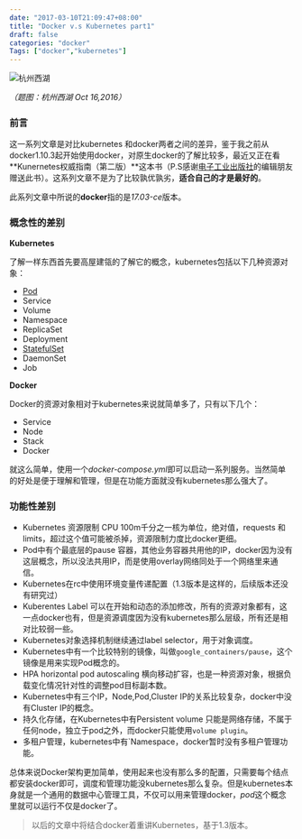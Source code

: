 ```yaml
---
date: "2017-03-10T21:09:47+08:00"
title: "Docker v.s Kubernetes part1"
draft: false
categories: "docker"
Tags: ["docker","kubernetes"]
---
```


![杭州西湖](https://res.cloudinary.com/jimmysong/image/upload/images/20161016031.jpg)

*（题图：杭州西湖 Oct 16,2016）*

### 前言

这一系列文章是对比kubernetes 和docker两者之间的差异，鉴于我之前从docker1.10.3起开始使用docker，对原生docker的了解比较多，最近又正在看**Kunernetes权威指南（第二版）**这本书（P.S感谢<u>电子工业出版社</u>的编辑朋友赠送此书）。这系列文章不是为了比较孰优孰劣，**适合自己的才是最好的**。

此系列文章中所说的**docker**指的是*17.03-ce*版本。

### 概念性的差别

**Kubernetes**

了解一样东西首先要高屋建瓴的了解它的概念，kubernetes包括以下几种资源对象：

- [Pod](https://kubernetes.io/docs/concepts/abstractions/pod/)
- Service
- Volume
- Namespace
- ReplicaSet
- Deployment
- [StatefulSet](https://kubernetes.io/docs/concepts/abstractions/controllers/statefulsets/)
- DaemonSet
- Job

**Docker**

Docker的资源对象相对于kubernetes来说就简单多了，只有以下几个：

- Service
- Node
- Stack
- Docker

就这么简单，使用一个*docker-compose.yml*即可以启动一系列服务。当然简单的好处是便于理解和管理，但是在功能方面就没有kubernetes那么强大了。

### 功能性差别

- Kubernetes 资源限制 CPU 100m千分之一核为单位，绝对值，requests 和limits，超过这个值可能被杀掉，资源限制力度比docker更细。
- Pod中有个最底层的pause 容器，其他业务容器共用他的IP，docker因为没有这层概念，所以没法共用IP，而是使用overlay网络同处于一个网络里来通信。
- Kubernetes在rc中使用环境变量传递配置（1.3版本是这样的，后续版本还没有研究过）
- Kuberentes Label 可以在开始和动态的添加修改，所有的资源对象都有，这一点docker也有，但是资源调度因为没有kubernetes那么层级，所有还是相对比较弱一些。
- Kubernetes对象选择机制继续通过label selector，用于对象调度。
- Kubernetes中有一个比较特别的镜像，叫做`google_containers/pause`，这个镜像是用来实现Pod概念的。
- HPA horizontal pod autoscaling 横向移动扩容，也是一种资源对象，根据负载变化情况针对性的调整pod目标副本数。
- Kubernetes中有三个IP，Node,Pod,Cluster IP的关系比较复杂，docker中没有Cluster IP的概念。
- 持久化存储，在Kubernetes中有Persistent volume 只能是网络存储，不属于任何node，独立于pod之外，而docker只能使用`volume plugin`。
- 多租户管理，kubernetes中有`Namespace，docker暂时没有多租户管理功能。

总体来说Docker架构更加简单，使用起来也没有那么多的配置，只需要每个结点都安装docker即可，调度和管理功能没kubernetes那么复杂。但是kubernetes本身就是一个通用的数据中心管理工具，不仅可以用来管理docker，*pod*这个概念里就可以运行不仅是docker了。

> 以后的文章中将结合docker着重讲Kubernetes，基于1.3版本。
